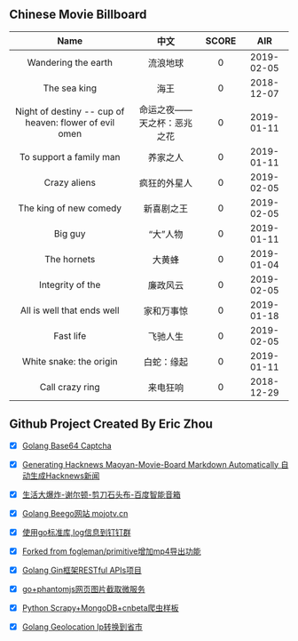 ## Chinese Movie Billboard
|   Name          | 中文           | SCORE   |  AIR|
|:-------------:|:-------------:| :-----:|:-----:|
|Wandering the earth | 流浪地球 |0| 2019-02-05|
|The sea king | 海王 |0| 2018-12-07|
|Night of destiny -- cup of heaven: flower of evil omen | 命运之夜——天之杯：恶兆之花 |0| 2019-01-11|
|To support a family man | 养家之人 |0| 2019-01-11|
|Crazy aliens | 疯狂的外星人 |0| 2019-02-05|
|The king of new comedy | 新喜剧之王 |0| 2019-02-05|
|Big guy | “大”人物 |0| 2019-01-11|
|The hornets | 大黄蜂 |0| 2019-01-04|
|Integrity of the | 廉政风云 |0| 2019-02-05|
|All is well that ends well | 家和万事惊 |0| 2019-01-18|
|Fast life | 飞驰人生 |0| 2019-02-05|
|White snake: the origin | 白蛇：缘起 |0| 2019-01-11|
|Call crazy ring | 来电狂响 |0| 2018-12-29|


## Github Project Created By Eric Zhou

- [x] [Golang Base64 Captcha](https://github.com/mojocn/base64Captcha)
- [x] [Generating Hacknews Maoyan-Movie-Board Markdown Automatically 自动生成Hacknews新闻](https://github.com/dejavuzhou/md-genie)
- [x] [生活大爆炸-谢尔顿-剪刀石头布-百度智能音箱](https://github.com/mojocn/dueros-bang-game)
- [x] [Golang Beego网站 mojotv.cn](https://github.com/mojocn/www.mojotv.cn)
- [x] [使用go标准库,log信息到钉钉群](https://github.com/mojocn/dooger)
- [x] [Forked from fogleman/primitive增加mp4导出功能](https://github.com/mojocn/primitive)
- [x] [Golang Gin框架RESTful APIs项目](https://github.com/JJJJJJJerk/ezier-golang-web-api-framework)
- [x] [go+phantomjs网页图片截取微服务](https://github.com/mojocn/screen_shot)
- [x] [Python Scrapy+MongoDB+cnbeta爬虫样板](https://github.com/mojocn/scrapy_mongodb_boilerplate_cnbeta)
- [x] [Golang Geolocation Ip转换到省市](https://github.com/mojocn/ip2location)





